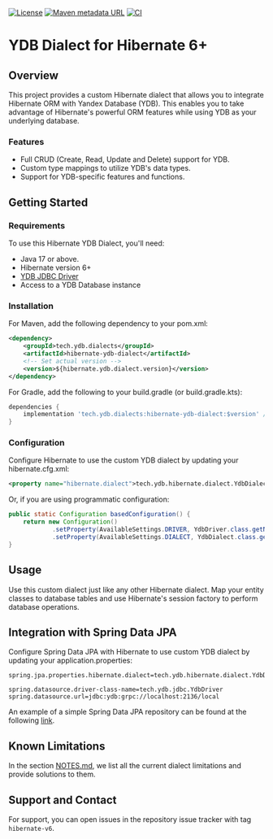 [![License](https://img.shields.io/badge/License-Apache%202.0-blue.svg)](https://github.com/ydb-platform/ydb-java-dialects/blob/main/LICENSE.md)
[![Maven metadata URL](https://img.shields.io/maven-metadata/v?metadataUrl=https%3A%2F%2Frepo1.maven.org%2Fmaven2%2Ftech%2Fydb%2Fdialects%2Fhibernate-ydb-dialect%2Fmaven-metadata.xml)](https://mvnrepository.com/artifact/tech.ydb.dialects/hibernate-ydb-dialect)
[![CI](https://img.shields.io/github/actions/workflow/status/ydb-platform/ydb-java-dialects/ci-hibernate-dialect.yaml?branch=main&label=CI)](https://github.com/ydb-platform/ydb-java-dialects/actions/workflows/ci-hibernate-dialect.yaml)

# YDB Dialect for Hibernate 6+

## Overview

This project provides a custom Hibernate dialect
that allows you to integrate Hibernate ORM with Yandex Database (YDB).
This enables you to take advantage of Hibernate's powerful ORM
features while using YDB as your underlying database.

### Features

- Full CRUD (Create, Read, Update and Delete) support for YDB.
- Custom type mappings to utilize YDB's data types.
- Support for YDB-specific features and functions.

## Getting Started

### Requirements

To use this Hibernate YDB Dialect, you'll need:

- Java 17 or above.
- Hibernate version 6+
- [YDB JDBC Driver](https://github.com/ydb-platform/ydb-jdbc-driver)
- Access to a YDB Database instance

### Installation

For Maven, add the following dependency to your pom.xml:

```xml
<dependency>
    <groupId>tech.ydb.dialects</groupId>
    <artifactId>hibernate-ydb-dialect</artifactId>
    <!-- Set actual version -->
    <version>${hibernate.ydb.dialect.version}</version> 
</dependency>
```

For Gradle, add the following to your build.gradle (or build.gradle.kts):

```groovy
dependencies {
    implementation 'tech.ydb.dialects:hibernate-ydb-dialect:$version' // Set actual version
}
```

### Configuration

Configure Hibernate to use the custom YDB dialect
by updating your hibernate.cfg.xml:

```xml
<property name="hibernate.dialect">tech.ydb.hibernate.dialect.YdbDialect</property>
```

Or, if you are using programmatic configuration:

```java
public static Configuration basedConfiguration() {
    return new Configuration()
            .setProperty(AvailableSettings.DRIVER, YdbDriver.class.getName())
            .setProperty(AvailableSettings.DIALECT, YdbDialect.class.getName());
}
```

## Usage

Use this custom dialect just like any other Hibernate dialect.
Map your entity classes to database tables and use Hibernate's
session factory to perform database operations.

## Integration with Spring Data JPA

Configure Spring Data JPA with Hibernate to use custom YDB dialect
by updating your application.properties:

```properties
spring.jpa.properties.hibernate.dialect=tech.ydb.hibernate.dialect.YdbDialect

spring.datasource.driver-class-name=tech.ydb.jdbc.YdbDriver
spring.datasource.url=jdbc:ydb:grpc://localhost:2136/local
```

An example of a simple Spring Data JPA repository can be found at the following
[link](https://github.com/ydb-platform/ydb-java-examples/tree/master/jdbc/spring-data-jpa).

## Known Limitations

In the section [NOTES.md](./NOTES.md), we list all the current dialect limitations
and provide solutions to them.

## Support and Contact

For support, you can open issues in the repository issue tracker with tag `hibernate-v6`.
